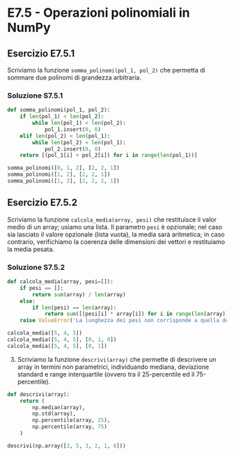 # E7.5 - Operazioni polinomiali in NumPy

## Esercizio E7.5.1

Scriviamo la funzione `somma_polinomi(pol_1, pol_2)` che permetta di sommare due polinomi di grandezza arbitraria.

### Soluzione S7.5.1

```py
def somma_polinomi(pol_1, pol_2):
    if len(pol_1) < len(pol_2):
        while len(pol_1) < len(pol_2):
            pol_1.insert(0, 0)
    elif len(pol_2) < len(pol_1):
        while len(pol_2) < len(pol_1):
            pol_2.insert(0, 0)
    return [(pol_1[i] + pol_2[i]) for i in range(len(pol_1))]

somma_polinomi([0, 1, 2], [2, 2, 1])
somma_polinomi([1, 2], [2, 2, 1])    
somma_polinomi([1, 2], [2, 2, 2, 1]) 
```

## Esercizio E7.5.2

Scriviamo la funzione `calcola_media(array, pesi)` che restituisce il valor medio di un array; usiamo una lista. Il parametro `pesi` è opzionale; nel caso sia lasciato il valore opzionale (lista vuota), la media sarà aritmetica; in caso contrario, verifichiamo la coerenza delle dimensioni dei vettori e restituiamo la media pesata.

### Soluzione S7.5.2

```py
def calcola_media(array, pesi=[]):
    if pesi == []:
        return sum(array) / len(array)
    else:
        if len(pesi) == len(array):
            return sum([(pesi[i] * array[i]) for i in range(len(array))])
    raise ValueError('La lunghezza dei pesi non corrisponde a quella degli array.')

calcola_media([5, 4, 5])
calcola_media([5, 4, 5], [0, 1, 0])
calcola_media([5, 4, 5], [0, 1])
```

3. Scriviamo la funzione `descrivi(array)` che permette di descrivere un array in termini non parametrici, individuando mediana, deviazione standard e range interquartile (ovvero tra il 25-percentile ed il 75-percentile).

```py
def descrivi(array):
    return (
        np.median(array),
        np.std(array),
        np.percentile(array, 25),
        np.percentile(array, 75)
    )

descrivi(np.array([3, 5, 3, 2, 1, 8]))
```
